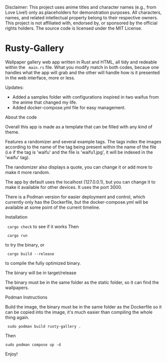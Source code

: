 Disclaimer: This project uses anime titles and character names (e.g., from Love Live!) 
only as placeholders for demonstration purposes. 
All characters, names, and related intellectual property belong to their respective owners. 
This project is not affiliated with, endorsed by, or sponsored by the official rights holders. 
The source code is licensed under the MIT License.


# Rusty-Gallery
Wallpaper gallery web app written in Rust and HTML, all tidy and redeable within the ``` main.rs```  file. What you modify match in both codes, becaue one handles what the app will grab and the other will handle how is it presented in the web interface, more or less.

Updates:

- Added a samples folder with configurations inspired in two waifus from the anime that changed my life.
- Added docker-compose.yml file for easy management.


About the code





Overall this app is made as a template that can be filled with any kind of theme. 



Features a randomizer and several example tags. The tags index the images according to the name of the tag being present within the name of the file (i.e if the tag is 'waifu' and the file is 'waifu1.jpg', it will be indexed in the 'waifu' tag).







The randomizer also displays a quote, you can change it or add more to make it more random.






The app by default uses the localhost (127.0.0.1), but you can change it to make it available for other devices. It uses the port 3000.







There is a Podman version for easier deployment and control, which currently only has the Dockerfile, but the docker-compose.yml will be available at some point of the current timeline. 














Installation

``` cargo check``` 
to see if it works
Then



``` cargo run``` 

to try the binary, or




``` cargo build --release``` 


to compile the fully optimized binary.




The binary will be in target/release

The binary must be in the same folder as the static folder, so it can find the wallpapers.


Podman Instructions



Build the image, the binary must be in the same folder as the Dockerfile so it can be copied into the image, it's much easier than compiling the whole thing again.

``` sudo podman build rusty-gallery .``` 


Then



```sudo podman compose up -d ``` 


Enjoy!
